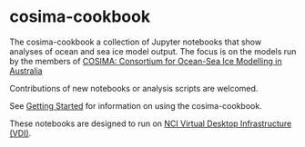 # cosima-cookbook

The cosima-cookbook a collection of Jupyter notebooks that show analyses
of ocean and sea ice model output. The focus is on the models run by the members of
[COSIMA: Consortium for Ocean-Sea Ice Modelling in Australia](http://cosima.org.au)

Contributions of new notebooks or analysis scripts are welcomed.

See [Getting Started](http://cosima-cookbook.readthedocs.io/en/latest/getting_started.html) for information on
using the cosima-cookbook.

These notebooks are designed to run on [NCI Virtual Desktop Infrastructure (VDI)](http://nci.org.au/services/vdi/).
